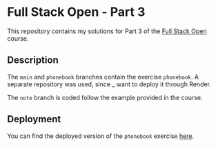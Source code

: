 # Full Stack Open - Part 3

This repository contains my solutions for Part 3 of the [Full Stack Open](https://fullstackopen.com/en/part3/) course.

## Description

The `main` and `phonebook` branches contain the exercise `phonebook`. A separate repository was used, since _ want to deploy it through Render.

The `note` branch is coded follow the example provided in the course.

## Deployment

You can find the deployed version of the `phonebook` exercise [here](https://part3-phonebook-backend-0y1x.onrender.com).

